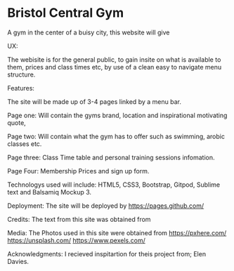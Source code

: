 # Bristol Central Gym

A gym in the center of a buisy city, this website will give 


UX:

The webisite is for the general public, to gain insite on what is available to them, prices and class times etc, by use of a clean easy to navigate menu structure.


Features:

The site will be made up of 3-4 pages linked by a menu bar.

Page one:
Will contain the gyms brand, location and inspirational motivating quote,

Page two:
Will contain what the gym has to offer such as swimming, arobic classes etc.

Page three:
Class Time table and personal training sessions infomation.

Page Four:
Membership Prices and sign up form.

Technologys used will include:
HTML5, CSS3, Bootstrap, Gitpod, Sublime text and Balsamiq Mockup 3.

Deployment: The site will be deployed by 
https://pages.github.com/

Credits:
The text from this site was obtained from


Media: The Photos used in this site were obtained from
https://pxhere.com/
https://unsplash.com/
https://www.pexels.com/

Acknowledgments:
I recieved inspitartion for theis project from;
Elen Davies.





